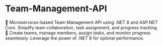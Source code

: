 # Team-Management-API
🚀 Microservices-based Team Management API using .NET 8 and ASP.NET Core. Simplify team collaboration, task assignment, and progress tracking.  👥 Create teams, manage members, assign tasks, and monitor progress seamlessly. Leverage the power of .NET 8 for optimal performance.

